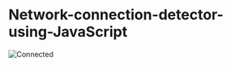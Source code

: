 # Network-connection-detector-using-JavaScript

![Connected](https://user-images.githubusercontent.com/80125796/147566495-44eae4e0-5687-4494-b501-68638c8a697c.png)
